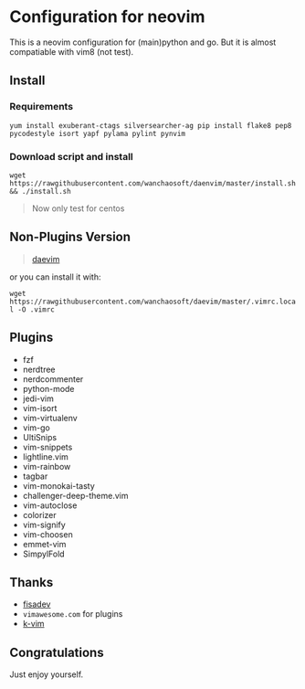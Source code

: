 # Configuration for neovim

This is a neovim configuration for (main)python and go.
But it is almost compatiable with vim8 (not test). 

## Install

### Requirements

`
yum install exuberant-ctags silversearcher-ag
pip install flake8 pep8 pycodestyle isort yapf pylama pylint pynvim
`
### Download script and install

`
wget https://rawgithubusercontent.com/wanchaosoft/daenvim/master/install.sh && ./install.sh
`

> Now only test for centos

## Non-Plugins Version

> [daevim](https://github.com/wanchaosoft/daevim)

or you can install it with:

`
wget https://rawgithubusercontent.com/wanchaosoft/daevim/master/.vimrc.local -O .vimrc
`
## Plugins

- fzf
- nerdtree
- nerdcommenter
- python-mode
- jedi-vim
- vim-isort
- vim-virtualenv
- vim-go
- UltiSnips
- vim-snippets
- lightline.vim
- vim-rainbow
- tagbar
- vim-monokai-tasty
- challenger-deep-theme.vim
- vim-autoclose
- colorizer
- vim-signify
- vim-choosen
- emmet-vim
- SimpylFold

## Thanks

- [fisadev](http://github.com/fisadev/fisa-vim-config)
- `vimawesome.com` for plugins
- [k-vim](https://github.com/wklken/k-vim)

## Congratulations

Just enjoy yourself.
